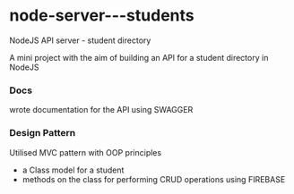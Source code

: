 # node-server---students
NodeJS API server - student directory

A mini project with the aim of building an API for a student directory in NodeJS

### Docs
wrote documentation for the API using SWAGGER 

### Design Pattern
Utilised MVC pattern with OOP principles
- a Class model for a student
- methods on the class for performing CRUD operations using FIREBASE 
